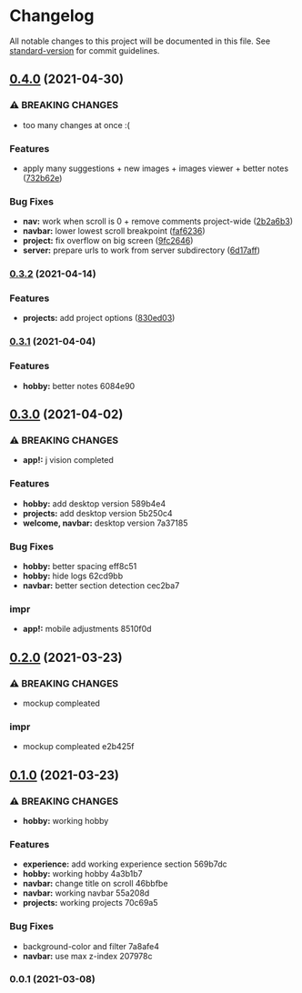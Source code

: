 # Changelog

All notable changes to this project will be documented in this file. See [standard-version](https://github.com/conventional-changelog/standard-version) for commit guidelines.

## [0.4.0](https://github.com/Niekarp/oskar/compare/v0.3.2...v0.4.0) (2021-04-30)


### ⚠ BREAKING CHANGES

* too many changes at once :(

### Features

* apply many suggestions + new images + images viewer + better notes ([732b62e](https://github.com/Niekarp/oskar/commit/732b62e5824eabe6c6d2b431f3c467b9c556eddf))


### Bug Fixes

* **nav:** work when scroll is 0 + remove comments project-wide ([2b2a6b3](https://github.com/Niekarp/oskar/commit/2b2a6b3b45bf1474c7eb42454dde66327ce92de8))
* **navbar:** lower lowest scroll breakpoint ([faf6236](https://github.com/Niekarp/oskar/commit/faf62367e8e3264a381ca280ef7bfb420847ec44))
* **project:** fix overflow on big screen ([9fc2646](https://github.com/Niekarp/oskar/commit/9fc26466426efa7e14a2774f37db73e7dd66e5c0))
* **server:** prepare urls to work from server subdirectory ([6d17aff](https://github.com/Niekarp/oskar/commit/6d17aff0697b9f5569bf945e7e0993924564cd9f))

### [0.3.2](https://github.com/Niekarp/oskar/compare/v0.3.1...v0.3.2) (2021-04-14)


### Features

* **projects:** add project options ([830ed03](https://github.com/Niekarp/oskar/commit/830ed0310b199c820b3bde3e50f01eabec717d15))

### [0.3.1](///compare/v0.3.0...v0.3.1) (2021-04-04)


### Features

* **hobby:** better notes 6084e90

## [0.3.0](///compare/v0.2.0...v0.3.0) (2021-04-02)


### ⚠ BREAKING CHANGES

* **app!:** j vision completed

### Features

* **hobby:** add desktop version 589b4e4
* **projects:** add desktop version 5b250c4
* **welcome, navbar:** desktop version 7a37185


### Bug Fixes

* **hobby:** better spacing eff8c51
* **hobby:** hide logs 62cd9bb
* **navbar:** better section detection cec2ba7


### impr

* **app!:** mobile adjustments 8510f0d

## [0.2.0](///compare/v0.1.0...v0.2.0) (2021-03-23)


### ⚠ BREAKING CHANGES

* mockup compleated

### impr

* mockup compleated e2b425f

## [0.1.0](///compare/v0.0.1...v0.1.0) (2021-03-23)


### ⚠ BREAKING CHANGES

* **hobby:** working hobby

### Features

* **experience:** add working experience section 569b7dc
* **hobby:** working hobby 4a3b1b7
* **navbar:** change title on scroll 46bbfbe
* **navbar:** working navbar 55a208d
* **projects:** working projects 70c69a5


### Bug Fixes

* background-color and filter 7a8afe4
* **navbar:** use max z-index 207978c

### 0.0.1 (2021-03-08)
